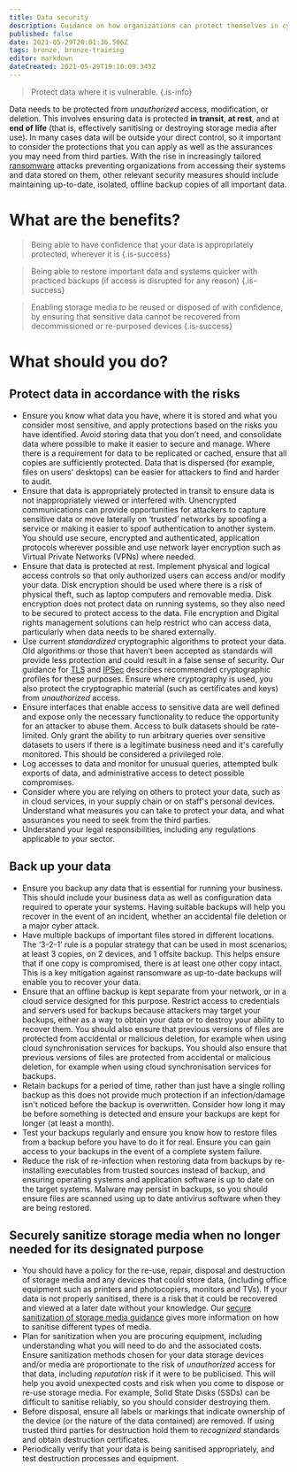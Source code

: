 ```yaml
---
title: Data security
description: Guidance on how organizations can protect themselves in cyberspace.
published: false
date: 2021-05-29T20:01:36.506Z
tags: bronze, bronze-training
editor: markdown
dateCreated: 2021-05-29T19:10:09.343Z
---
```


> Protect data where it is vulnerable.
{.is-info}


Data needs to be protected from *unauthorized* access, modification, or deletion. This involves ensuring data is protected **in transit**, **at rest**, and at **end of life** (that is, effectively sanitising or destroying storage media after use). In many cases data will be outside your direct control, so it important to consider the protections that you can apply as well as the assurances you may need from third parties. With the rise in increasingly tailored [ransomware](/silver-training/mitigating-ransomware) attacks preventing organizations from accessing their systems and data stored on them, other relevant security measures should include maintaining up-to-date, isolated, offline backup copies of all important data.

# What are the benefits?

> Being able to have confidence that your data is appropriately protected, wherever it is
{.is-success}

> Being able to restore important data and systems quicker with practiced backups (if access is disrupted for any reason)
{.is-success}

> Enabling storage media to be reused or disposed of with confidence, by ensuring that sensitive data cannot be recovered from decommissioned or re-purposed devices
{.is-success}


# What should you do?

## Protect data in accordance with the risks

-   Ensure you know what data you have, where it is stored and what you consider most sensitive, and apply protections based on the risks you have identified. Avoid storing data that you don’t need, and consolidate data where possible to make it easier to secure and manage. Where there is a requirement for data to be replicated or cached, ensure that all copies are sufficiently protected. Data that is dispersed (for example, files on users' desktops) can be easier for attackers to find and harder to audit.
-   Ensure that data is appropriately protected in transit to ensure data is not inappropriately viewed or interfered with. Unencrypted communications can provide opportunities for attackers to capture sensitive data or move laterally on ‘trusted’ networks by spoofing a service or making it easier to spoof authentication to another system. You should use secure, encrypted and authenticated, application protocols wherever possible and use network layer encryption such as Virtual Private Networks (VPNs) where needed.
-   Ensure that data is protected at rest. Implement physical and logical access controls so that only authorized users can access and/or modify your data. Disk encryption should be used where there is a risk of physical theft, such as laptop computers and removable media. Disk encryption does not protect data on running systems, so they also need to be secured to protect access to the data. File encryption and Digital rights management solutions can help restrict who can access data, particularly when data needs to be shared externally.
-   Use current *standardized* cryptographic algorithms to protect your data. Old algorithms or those that haven’t been accepted as standards will provide less protection and could result in a false sense of security. Our guidance for [TLS](/silver-training/topic-tls) and [IPSec](/silver-training/topic-IPSec) describes recommended cryptographic profiles for these purposes. Ensure where cryptography is used, you also protect the cryptographic material (such as certificates and keys) from *unauthorized* access.
-   Ensure interfaces that enable access to sensitive data are well defined and expose only the necessary functionality to reduce the opportunity for an attacker to abuse them. Access to bulk datasets should be rate-limited. Only grant the ability to run arbitrary queries over sensitive datasets to users if there is a legitimate business need and it's carefully monitored. This should be considered a privileged role.
-   Log accesses to data and monitor for unusual queries, attempted bulk exports of data, and administrative access to detect possible compromises.
-   Consider where you are relying on others to protect your data, such as in cloud services, in your supply chain or on staff's personal devices. Understand what measures you can take to protect your data, and what assurances you need to seek from the third parties.
-   Understand your legal responsibilities, including any regulations applicable to your sector.

## Back up your data

-   Ensure you backup any data that is essential for running your business. This should include your business data as well as configuration data required to operate your systems. Having suitable backups will help you recover in the event of an incident, whether an accidental file deletion or a major cyber attack.
-   Have multiple backups of important files stored in different locations. The ‘3-2-1’ rule is a popular strategy that can be used in most scenarios; at least 3 copies, on 2 devices, and 1 offsite backup. This helps ensure that if one copy is compromised, there is at least one other copy intact. This is a key mitigation against ransomware as up-to-date backups will enable you to recover your data.
-   Ensure that an offline backup is kept separate from your network, or in a cloud service designed for this purpose. Restrict access to credentials and servers used for backups because attackers may target your backups, either as a way to obtain your data or to destroy your ability to recover them. You should also ensure that previous versions of files are protected from accidental or malicious deletion, for example when using cloud synchronisation services for backups. You should also ensure that previous versions of files are protected from accidental or malicious deletion, for example when using cloud synchronisation services for backups.
-   Retain backups for a period of time, rather than just have a single rolling backup as this does not provide much protection if an infection/damage isn't noticed before the backup is overwritten. Consider how long it may be before something is detected and ensure your backups are kept for longer (at least a month).
-   Test your backups regularly and ensure you know how to restore files from a backup before you have to do it for real. Ensure you can gain access to your backups in the event of a complete system failure.
-   Reduce the risk of re-infection when restoring data from backups by re-installing executables from trusted sources instead of backup, and ensuring operating systems and application software is up to date on the target systems. Malware may persist in backups, so you should ensure files are scanned using up to date antivirus software when they are being restored.

## Securely sanitize storage media when no longer needed for its designated purpose

-   You should have a policy for the re-use, repair, disposal and destruction of storage media and any devices that could store data, (including office equipment such as printers and photocopiers, monitors and TVs). If your data is not properly sanitised, there is a risk that it could be recovered and viewed at a later date without your knowledge. Our [secure sanitization of storage media guidance](/bronze-controls/topic-sanitization) gives more information on how to sanitise different types of media.
-   Plan for sanitization when you are procuring equipment, including understanding what you will need to do and the associated costs. Ensure sanitization methods chosen for your data storage devices and/or media are proportionate to the risk of *unauthorized* access for that data, including *reputation* risk if it were to be publicised. This will help you avoid unexpected costs and risk when you come to dispose or re-use storage media. For example, Solid State Disks (SSDs) can be difficult to sanitise reliably, so you should consider destroying them.
-   Before disposal, ensure all labels or markings that indicate ownership of the device (or the nature of the data contained) are removed. If using trusted third parties for destruction hold them to *recognized* standards and obtain destruction certificates.
-   Periodically verify that your data is being sanitised appropriately, and test destruction processes and equipment.
